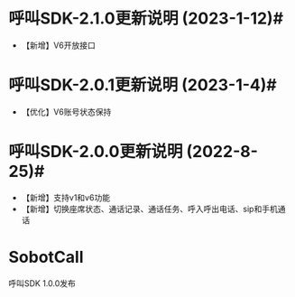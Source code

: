 #  呼叫SDK-2.1.0更新说明 (2023-1-12)#
- 【新增】V6开放接口

#  呼叫SDK-2.0.1更新说明 (2023-1-4)#
- 【优化】V6账号状态保持


#  呼叫SDK-2.0.0更新说明 (2022-8-25)#
- 【新增】支持v1和v6功能
- 【新增】切换座席状态、通话记录、通话任务、呼入呼出电话、sip和手机通话



# SobotCall
呼叫SDK
1.0.0发布


